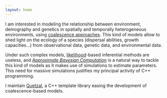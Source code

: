 ```yaml
---
layout: home
---
```


I am interested in modeling the relationship between environment, demography and
genetics in spatially and temporally heterogeneous environments, using [coalescence
approaches](https://en.wikipedia.org/wiki/Coalescent_theory). This kind of models
allow to shed light on the ecology of a species (dispersal abilities, growth
capacities…) from observational data, genetic data, and environmental data.

Under such complex models, [likelihood](https://en.wikipedia.org/wiki/Likelihood_function)-based inferential methods are useless, and
 [_Approximate Bayesian Computation_](https://en.wikipedia.org/wiki/Approximate_Bayesian_computation) is a natural way to tackle this
kind of models as it makes use of simulations to estimate parameters. This need for
massive simulations justifies my principal activity of C++ programming.

I maintain [Quetzal](quetzalAPI/html/index.html), a C++ template library easing the development of
coalescence-based models.
